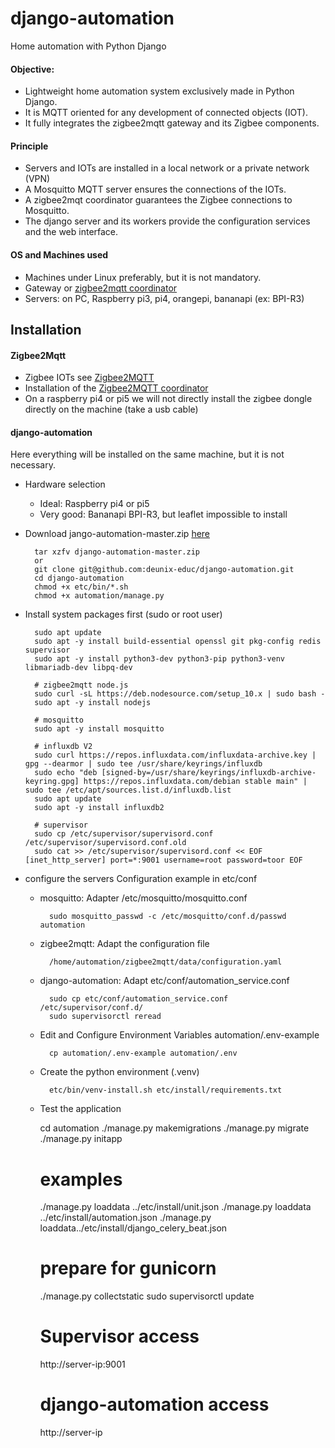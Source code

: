 # django-automation
Home automation with Python Django

#### Objective:
- Lightweight home automation system exclusively made in Python Django.
- It is MQTT oriented for any development of connected objects (IOT).
- It fully integrates the zigbee2mqtt gateway and its Zigbee components.

#### Principle
- Servers and IOTs are installed in a local network or a private network (VPN)
- A Mosquitto MQTT server ensures the connections of the IOTs.
- A zigbee2mqt coordinator guarantees the Zigbee connections to Mosquitto.
- The django server and its workers provide the configuration services and the web interface.

#### OS and Machines used
- Machines under Linux preferably, but it is not mandatory.
- Gateway or [zigbee2mqtt coordinator](https://www.zigbee2mqtt.io/guide/adapters/)
- Servers: on PC, Raspberry pi3, pi4, orangepi, bananapi (ex: BPI-R3)

## Installation
#### Zigbee2Mqtt
- Zigbee IOTs see [Zigbee2MQTT](https://www.zigbee2mqtt.io/)
- Installation of the [Zigbee2MQTT coordinator](https://www.zigbee2mqtt.io/guide/installation/)
- On a raspberry pi4 or pi5 we will not directly install the zigbee dongle directly on the machine (take a usb cable)

#### django-automation
Here everything will be installed on the same machine, but it is not necessary.

- Hardware selection

    - Ideal: Raspberry pi4 or pi5
    - Very good: Bananapi BPI-R3, but leaflet impossible to install
    
- Download jango-automation-master.zip [here](https://github.com/deunix-educ/django-automation)

        tar xzfv django-automation-master.zip
        or
        git clone git@github.com:deunix-educ/django-automation.git
        cd django-automation
        chmod +x etc/bin/*.sh
        chmod +x automation/manage.py

- Install system packages first (sudo or root user)

        sudo apt update
        sudo apt -y install build-essential openssl git pkg-config redis supervisor
        sudo apt -y install python3-dev python3-pip python3-venv libmariadb-dev libpq-dev

        # zigbee2mqtt node.js 
        sudo curl -sL https://deb.nodesource.com/setup_10.x | sudo bash - 
        sudo apt -y install nodejs 
        
        # mosquitto 
        sudo apt -y install mosquitto 
        
        # influxdb V2 
        sudo curl https://repos.influxdata.com/influxdata-archive.key | gpg --dearmor | sudo tee /usr/share/keyrings/influxdb 
        sudo echo "deb [signed-by=/usr/share/keyrings/influxdb-archive-keyring.gpg] https://repos.influxdata.com/debian stable main" | sudo tee /etc/apt/sources.list.d/influxdb.list 
        sudo apt update 
        sudo apt -y install influxdb2 
        
        # supervisor 
        sudo cp /etc/supervisor/supervisord.conf /etc/supervisor/supervisord.conf.old 
        sudo cat >> /etc/supervisor/supervisord.conf << EOF [inet_http_server] port=*:9001 username=root password=toor EOF 
        
- configure the servers Configuration example in etc/conf 
        
    - mosquitto: Adapter /etc/mosquitto/mosquitto.conf 

            sudo mosquitto_passwd -c /etc/mosquitto/conf.d/passwd automation 
        
    - zigbee2mqtt: Adapt the configuration file 

            /home/automation/zigbee2mqtt/data/configuration.yaml 
        
    - django-automation: Adapt etc/conf/automation_service.conf

            sudo cp etc/conf/automation_service.conf /etc/supervisor/conf.d/
            sudo supervisorctl reread

    - Edit and Configure Environment Variables automation/.env-example

            cp automation/.env-example automation/.env

    - Create the python environment (.venv)

            etc/bin/venv-install.sh etc/install/requirements.txt

    - Test the application

        cd automation
        ./manage.py makemigrations
        ./manage.py migrate
        ./manage.py initapp

         # examples

        ./manage.py loaddata ../etc/install/unit.json
        ./manage.py loaddata ../etc/install/automation.json
        ./manage.py loaddata../etc/install/django_celery_beat.json

        # prepare for gunicorn
        ./manage.py collectstatic
        sudo supervisorctl update

        # Supervisor access
        http://server-ip:9001

        # django-automation access
        http://server-ip
        
